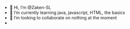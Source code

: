 - 👋 Hi, I’m @Zaken-SL
- 🌱 I’m currently learning java, javascript, HTML, the basics
- 💞️ I’m looking to collaborate on nothing at the moment
-

<!---
Zaken-SL/Zaken-SL is a ✨ special ✨ repository because its `README.md` (this file) appears on your GitHub profile.
You can click the Preview link to take a look at your changes.
--->
